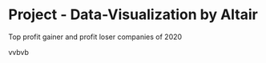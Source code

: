 # Project - Data-Visualization by Altair
Top profit gainer and profit loser companies of 2020 

vvbvb



#
